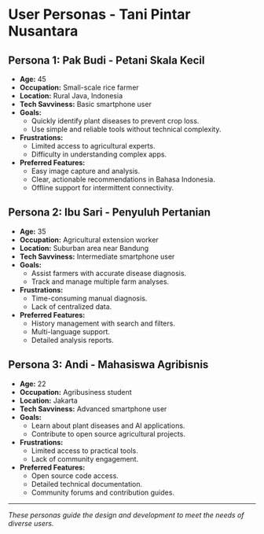 # User Personas - Tani Pintar Nusantara

## Persona 1: Pak Budi - Petani Skala Kecil
- **Age:** 45
- **Occupation:** Small-scale rice farmer
- **Location:** Rural Java, Indonesia
- **Tech Savviness:** Basic smartphone user
- **Goals:**
  - Quickly identify plant diseases to prevent crop loss.
  - Use simple and reliable tools without technical complexity.
- **Frustrations:**
  - Limited access to agricultural experts.
  - Difficulty in understanding complex apps.
- **Preferred Features:**
  - Easy image capture and analysis.
  - Clear, actionable recommendations in Bahasa Indonesia.
  - Offline support for intermittent connectivity.

## Persona 2: Ibu Sari - Penyuluh Pertanian
- **Age:** 35
- **Occupation:** Agricultural extension worker
- **Location:** Suburban area near Bandung
- **Tech Savviness:** Intermediate smartphone user
- **Goals:**
  - Assist farmers with accurate disease diagnosis.
  - Track and manage multiple farm analyses.
- **Frustrations:**
  - Time-consuming manual diagnosis.
  - Lack of centralized data.
- **Preferred Features:**
  - History management with search and filters.
  - Multi-language support.
  - Detailed analysis reports.

## Persona 3: Andi - Mahasiswa Agribisnis
- **Age:** 22
- **Occupation:** Agribusiness student
- **Location:** Jakarta
- **Tech Savviness:** Advanced smartphone user
- **Goals:**
  - Learn about plant diseases and AI applications.
  - Contribute to open source agricultural projects.
- **Frustrations:**
  - Limited access to practical tools.
  - Lack of community engagement.
- **Preferred Features:**
  - Open source code access.
  - Detailed technical documentation.
  - Community forums and contribution guides.

---

*These personas guide the design and development to meet the needs of diverse users.*
